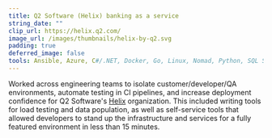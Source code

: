 ```yaml
---
title: Q2 Software (Helix) banking as a service
string_date: ""
clip_url: https://helix.q2.com/
image_url: /images/thumbnails/helix-by-q2.svg
padding: true
deferred_image: false
tools: Ansible, Azure, C#/.NET, Docker, Go, Linux, Nomad, Python, SQL Server, Terraform, Windows
---
```

Worked across engineering teams to isolate customer/developer/QA
environments, automate testing in CI pipelines, and increase deployment
confidence for Q2 Software's <a href="https://helix.q2.com/">Helix</a>
organization. This included writing tools for load testing and data
population, as well as self-service tools that allowed developers to
stand up the infrastructure and services for a fully featured
environment in less than 15 minutes.
